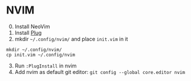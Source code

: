 # NVIM
0. Install NeoVim
1. Install [Plug](https://github.com/junegunn/vim-plug#neovim)
2. mkdir `~/.config/nvim/` and place `init.vim` in it
```
mkdir ~/.config/nvim/
cp init.vim ~/.config/nvim
```
3. Run `:PlugInstall` in nvim
4. Add nvim as default git editor: `git config --global core.editor nvim`
